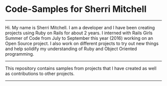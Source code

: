 # Code-Samples for Sherri Mitchell
***
Hi. My name is Sherri Mitchell. I am a developer and I have been creating projects using Ruby on Rails for about 2 years. I interned with Rails Girls Summer of Code from July to September this year (2016) working on an Open Source project. I also work on different projects to try out new things and help solidify my understanding of Ruby and Object Oriented programming.
***
This repository contains samples from projects that I have created as well as contributions to other projects.
***
